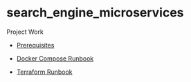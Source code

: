 # search_engine_microservices
Project Work

- [Prerequisites](./docs/Prerequisites.md)

- [Docker Compose Runbook](./docs/Docker-compose-runbook.md)

- [Terraform Runbook](./docs/Terraform-runbook.md)
